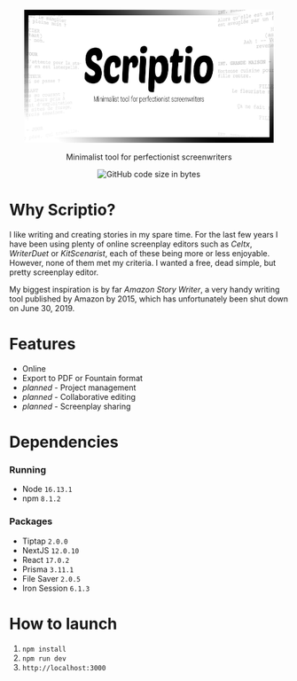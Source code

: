 <p align="center">
    <img src="public/images/banner.png"  width="450" height="240">
</p>

<p align="center">
  Minimalist tool for perfectionist screenwriters
</p>

<p align="center">
  <img alt="GitHub code size in bytes" src="https://img.shields.io/github/languages/code-size/Lycoon/scriptio">
</p>

# Why Scriptio?

I like writing and creating stories in my spare time. For the last few years I have been using plenty of online screenplay editors such as _Celtx_, _WriterDuet_ or _KitScenarist_, each of these being more or less enjoyable. However, none of them met my criteria. I wanted a free, dead simple, but pretty screenplay editor.

My biggest inspiration is by far _Amazon Story Writer_, a very handy writing tool published by Amazon by 2015, which has unfortunately been shut down on June 30, 2019.

# Features

-   Online
-   Export to PDF or Fountain format
-   _planned_ - Project management
-   _planned_ - Collaborative editing
-   _planned_ - Screenplay sharing

# Dependencies

### Running

-   Node `16.13.1`
-   npm `8.1.2`

### Packages

-   Tiptap `2.0.0`
-   NextJS `12.0.10`
-   React `17.0.2`
-   Prisma `3.11.1`
-   File Saver `2.0.5`
-   Iron Session `6.1.3`

# How to launch

1. `npm install`
2. `npm run dev`
3. `http://localhost:3000`
